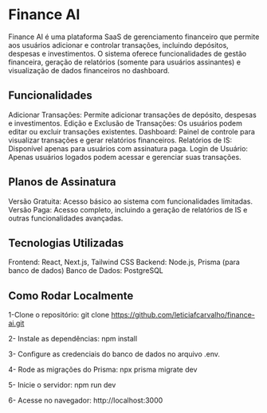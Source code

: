 # Finance AI
Finance AI é uma plataforma SaaS de gerenciamento financeiro que permite aos usuários adicionar e controlar transações, incluindo depósitos, despesas e investimentos. O sistema oferece funcionalidades de gestão financeira, geração de relatórios (somente para usuários assinantes) e visualização de dados financeiros no dashboard.


## Funcionalidades
Adicionar Transações: Permite adicionar transações de depósito, despesas e investimentos.
Edição e Exclusão de Transações: Os usuários podem editar ou excluir transações existentes.
Dashboard: Painel de controle para visualizar transações e gerar relatórios financeiros.
Relatórios de IS: Disponível apenas para usuários com assinatura paga.
Login de Usuário: Apenas usuários logados podem acessar e gerenciar suas transações.

## Planos de Assinatura
Versão Gratuita: Acesso básico ao sistema com funcionalidades limitadas.
Versão Paga: Acesso completo, incluindo a geração de relatórios de IS e outras funcionalidades avançadas.

## Tecnologias Utilizadas
Frontend: React, Next.js, Tailwind CSS
Backend: Node.js, Prisma (para banco de dados)
Banco de Dados: PostgreSQL

## Como Rodar Localmente

1-Clone o repositório:
git clone https://github.com/leticiafcarvalho/finance-ai.git

2- Instale as dependências:
npm install

3- Configure as credenciais do banco de dados no arquivo .env.

4- Rode as migrações do Prisma:
npx prisma migrate dev

5- Inicie o servidor:
npm run dev

6- Acesse no navegador: http://localhost:3000
